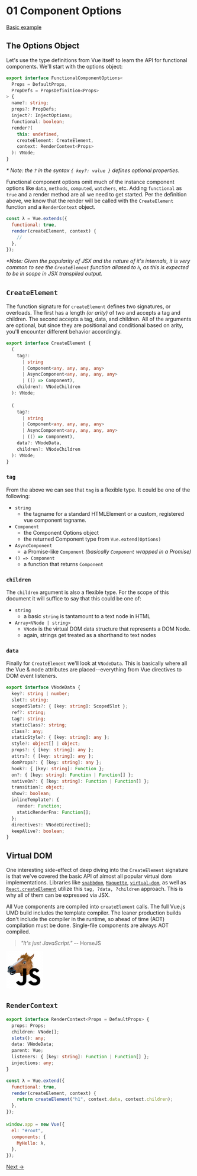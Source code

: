 # 01 Component Options

[Basic example](http://localhost:3000/01.html)

## The Options Object

Let's use the type definitions from Vue itself to learn the API for functional
components. We'll start with the options object:

```ts
export interface FunctionalComponentOptions<
  Props = DefaultProps,
  PropDefs = PropsDefinition<Props>
> {
  name?: string;
  props?: PropDefs;
  inject?: InjectOptions;
  functional: boolean;
  render?(
    this: undefined,
    createElement: CreateElement,
    context: RenderContext<Props>
  ): VNode;
}
```

_\* Note: the `?` in the syntax `{ key?: value }` defines optional properties._

Functional component options omit much of the instance component options like
`data`, `methods`, `computed`, `watchers`, etc. Adding `functional` as `true`
and a render method are all we need to get started. Per the definition above, we
know that the render will be called with the `CreateElement` function and a
`RenderContext` object.

```js
const λ = Vue.extends({
  functional: true,
  render(createElement, context) {
    //
  },
});
```

_\*Note: Given the popularity of JSX and the nature of it's internals, it is
very common to see the `CreateElement` function aliased to `h`, as this is
expected to be in scope in JSX transpiled output._

## `CreateElement`

The function signature for `createElement` defines two signatures, or overloads.
The first has a length _(or arity)_ of two and accepts a tag and children. The
second accepts a tag, data, and children. All of the arguments are optional, but
since they are positional and conditional based on arity, you'll encounter
different behavior accordingly.

```ts
export interface CreateElement {
  (
    tag?:
      | string
      | Component<any, any, any, any>
      | AsyncComponent<any, any, any, any>
      | (() => Component),
    children?: VNodeChildren
  ): VNode;

  (
    tag?:
      | string
      | Component<any, any, any, any>
      | AsyncComponent<any, any, any, any>
      | (() => Component),
    data?: VNodeData,
    children?: VNodeChildren
  ): VNode;
}
```

### `tag`

From the above we can see that `tag` is a flexible type. It could be one of the
following:

* `string`
  * the tagname for a standard HTMLElement or a custom, registered vue component
    tagname.
* `Component`
  * the Component Options object
  * the returned Component type from `Vue.extend(Options)`
* `AsyncComponent`
  * a Promise-like `Component` _(basically `Component` wrapped in a Promise)_
* `() => Component`
  * a function that returns `Component`

### `children`

The `children` argument is also a flexible type. For the scope of this document
it will suffice to say that this could be one of:

* `string`
  * a basic `string` is tantamount to a text node in HTML
* `Array<VNode | string>`
  * `VNode` is the virtual DOM data structure that represents a DOM Node.
  * again, strings get treated as a shorthand to text nodes

### `data`

Finally for `CreateElement` we'll look at `VNodeData`. This is basically where
all the Vue & node attributes are placed--everything from Vue directives to DOM
event listeners.

```ts
export interface VNodeData {
  key?: string | number;
  slot?: string;
  scopedSlots?: { [key: string]: ScopedSlot };
  ref?: string;
  tag?: string;
  staticClass?: string;
  class?: any;
  staticStyle?: { [key: string]: any };
  style?: object[] | object;
  props?: { [key: string]: any };
  attrs?: { [key: string]: any };
  domProps?: { [key: string]: any };
  hook?: { [key: string]: Function };
  on?: { [key: string]: Function | Function[] };
  nativeOn?: { [key: string]: Function | Function[] };
  transition?: object;
  show?: boolean;
  inlineTemplate?: {
    render: Function;
    staticRenderFns: Function[];
  };
  directives?: VNodeDirective[];
  keepAlive?: boolean;
}
```

## Virtual DOM

One interesting side-effect of deep diving into the `CreateElement` signature is
that we've covered the basic API of almost all popular virtual dom
implementations. Libraries like
[`snabbdom`](https://github.com/snabbdom/snabbdom),
[`Maquette`](https://maquettejs.org/),
[`virtual-dom`](https://github.com/Matt-Esch/virtual-dom), as well as
[`React.createElement`](https://reactjs.org/docs/react-api.html#createelement)
utilize this `tag, ?data, ?children` approach. This is why all of them can be
expressed via JSX.

All Vue components are compiled into `createElement` calls. The full Vue.js UMD
build includes the template compiler. The leaner production builds don't include
the compiler in the runtime, so ahead of time (AOT) compilation must be done.
Single-file components are always AOT compiled.

> _"It's just JavaScript."_ -- HorseJS

![horse-js](./horse-js_100x100.png)

## `RenderContext`

```ts
export interface RenderContext<Props = DefaultProps> {
  props: Props;
  children: VNode[];
  slots(): any;
  data: VNodeData;
  parent: Vue;
  listeners: { [key: string]: Function | Function[] };
  injections: any;
}
```

```js
const λ = Vue.extend({
  functional: true,
  render(createElement, context) {
    return createElement("h1", context.data, context.children);
  },
});

window.app = new Vue({
  el: "#root",
  components: {
    MyHello: λ,
  },
});
```

[Next &rarr;](./example-02.md)
